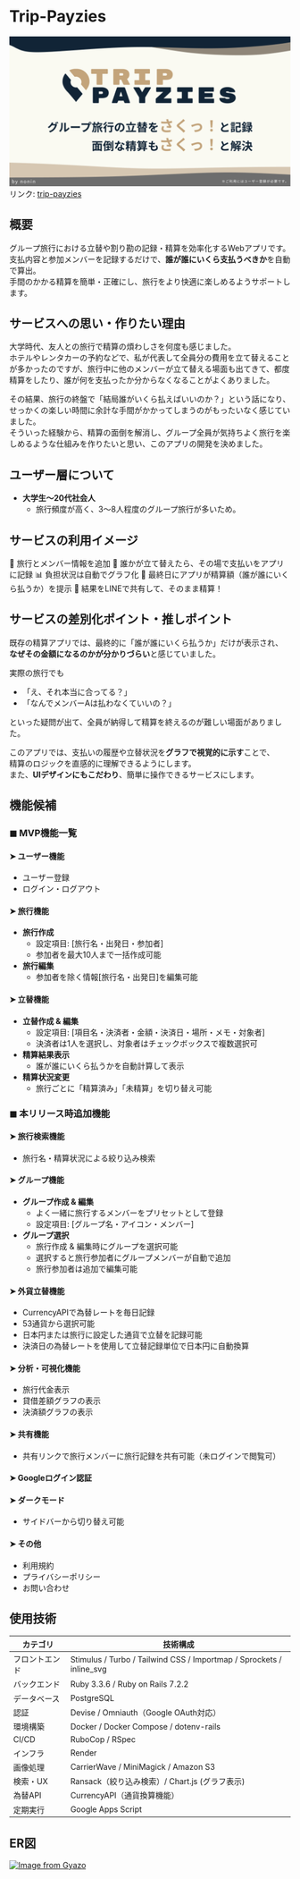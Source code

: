 # Trip-Payzies
<img src="public/images/ogp-image.png">
リンク: <a href="https://trip-payzies.onrender.com" target="_blank">trip-payzies</a>

## 概要
グループ旅行における立替や割り勘の記録・精算を効率化するWebアプリです。  
支払内容と参加メンバーを記録するだけで、**誰が誰にいくら支払うべきか**を自動で算出。  
手間のかかる精算を簡単・正確にし、旅行をより快適に楽しめるようサポートします。


## サービスへの思い・作りたい理由
大学時代、友人との旅行で精算の煩わしさを何度も感じました。  
ホテルやレンタカーの予約などで、私が代表して全員分の費用を立て替えることが多かったのですが、旅行中に他のメンバーが立て替える場面も出てきて、都度精算をしたり、誰が何を支払ったか分からなくなることがよくありました。

その結果、旅行の終盤で「結局誰がいくら払えばいいのか？」という話になり、せっかくの楽しい時間に余計な手間がかかってしまうのがもったいなく感じていました。  
そういった経験から、精算の面倒を解消し、グループ全員が気持ちよく旅行を楽しめるような仕組みを作りたいと思い、このアプリの開発を決めました。


## ユーザー層について
- **大学生〜20代社会人**
  - 旅行頻度が高く、3〜8人程度のグループ旅行が多いため。

## サービスの利用イメージ
📝 旅行とメンバー情報を追加
💸 誰かが立て替えたら、その場で支払いをアプリに記録
📊 負担状況は自動でグラフ化
🧮 最終日にアプリが精算額（誰が誰にいくら払うか）を提示
🔗 結果をLINEで共有して、そのまま精算！


## サービスの差別化ポイント・推しポイント
既存の精算アプリでは、最終的に「誰が誰にいくら払うか」だけが表示され、  
**なぜその金額になるのかが分かりづらい**と感じていました。

実際の旅行でも
- 「え、それ本当に合ってる？」
- 「なんでメンバーAは払わなくていいの？」

といった疑問が出て、全員が納得して精算を終えるのが難しい場面がありました。

このアプリでは、支払いの履歴や立替状況を**グラフで視覚的に示す**ことで、  
精算のロジックを直感的に理解できるようにします。  
また、**UIデザインにもこだわり**、簡単に操作できるサービスにします。



## 機能候補

### ◼︎ MVP機能一覧

#### ➤ ユーザー機能
- ユーザー登録
- ログイン・ログアウト

#### ➤ 旅行機能
- **旅行作成**
  - 設定項目: [旅行名・出発日・参加者]
  - 参加者を最大10人まで一括作成可能
- **旅行編集**
  - 参加者を除く情報[旅行名・出発日]を編集可能

#### ➤ 立替機能
- **立替作成 & 編集**
  - 設定項目: [項目名・決済者・金額・決済日・場所・メモ・対象者]
  - 決済者は1人を選択し、対象者はチェックボックスで複数選択可
- **精算結果表示**
  - 誰が誰にいくら払うかを自動計算して表示
- **精算状況変更**
  - 旅行ごとに「精算済み」「未精算」を切り替え可能

### ◼︎ 本リリース時追加機能

#### ➤ 旅行検索機能
- 旅行名・精算状況による絞り込み検索

#### ➤ グループ機能
- **グループ作成 & 編集**
  - よく一緒に旅行するメンバーをプリセットとして登録
  - 設定項目: [グループ名・アイコン・メンバー]
- **グループ選択**
  - 旅行作成 & 編集時にグループを選択可能
  - 選択すると旅行参加者にグループメンバーが自動で追加
  - 旅行参加者は追加で編集可能

#### ➤ 外貨立替機能
- CurrencyAPIで為替レートを毎日記録 
- 53通貨から選択可能
- 日本円または旅行に設定した通貨で立替を記録可能 
- 決済日の為替レートを使用して立替記録単位で日本円に自動換算

#### ➤ 分析・可視化機能
- 旅行代金表示
- 貸借差額グラフの表示
- 決済額グラフの表示

#### ➤ 共有機能
- 共有リンクで旅行メンバーに旅行記録を共有可能（未ログインで閲覧可）

#### ➤ Googleログイン認証

#### ➤ ダークモード
- サイドバーから切り替え可能

#### ➤ その他
- 利用規約
- プライバシーポリシー
- お問い合わせ



## 使用技術
| カテゴリ | 技術構成 |
|-|-|
| フロントエンド | Stimulus / Turbo / Tailwind CSS / Importmap / Sprockets / inline_svg 
| バックエンド | Ruby 3.3.6 / Ruby on Rails 7.2.2
| データベース | PostgreSQL 
| 認証 | Devise / Omniauth（Google OAuth対応）
| 環境構築 | Docker / Docker Compose / dotenv-rails 
| CI/CD | RuboCop / RSpec 
| インフラ | Render 
| 画像処理 | CarrierWave / MiniMagick / Amazon S3 
| 検索・UX | Ransack（絞り込み検索）/ Chart.js (グラフ表示)
| 為替API | CurrencyAPI（通貨換算機能）
| 定期実行 | Google Apps Script


## ER図
[![Image from Gyazo](https://i.gyazo.com/2b6c28621e130e827b84ce0c84312bc7.png)](https://gyazo.com/2b6c28621e130e827b84ce0c84312bc7)